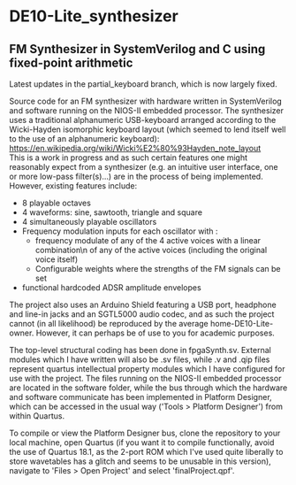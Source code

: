 # DE10-Lite_synthesizer
## FM Synthesizer in SystemVerilog and C using fixed-point arithmetic

Latest updates in the partial_keyboard branch, which is now largely fixed.

Source code for an FM synthesizer with hardware written in SystemVerilog and software running
on the NIOS-II embedded processor. The synthesizer uses a traditional alphanumeric USB-keyboard
arranged according to the Wicki-Hayden isomorphic keyboard layout (which seemed to lend itself
well to the use of an alphanumeric keyboard):  
https://en.wikipedia.org/wiki/Wicki%E2%80%93Hayden_note_layout  
This is a work in progress and as such certain features one might reasonably expect from a synthesizer
(e.g. an intuitive user interface, one or more low-pass filter(s)...) are
in the process of being implemented. However, existing features include:  
<ul>
  <li> 8 playable octaves </li>
  <li> 4 waveforms: sine, sawtooth, triangle and square  </li>
  <li> 4 simultaneously playable oscillators </li>
  <li> Frequency modulation inputs for each oscillator with :
    <ul>
      <li> frequency modulate of any of the 4 active voices with a linear combination\n
           of any of the active voices (including the original voice itself) </li>
      <li> Configurable weights where the strengths of the FM signals can be set </li>
    </ul></li>
 <li> functional hardcoded ADSR amplitude envelopes
</ul>
  
The project also uses an Arduino Shield featuring a USB port, headphone and line-in jacks and an
SGTL5000 audio codec, and as such the project cannot (in all likelihood) be reproduced by the
average home-DE10-Lite-owner. However, it can perhaps be of use to you for academic purposes.  
  
The top-level structural coding has been done in fpgaSynth.sv. External modules which I have written
will also be .sv files, while .v and .qip files represent quartus intellectual property modules which
I have configured for use with the project. The files running on the NIOS-II embedded processor are
located in the software folder, while the bus through which the hardware and software communicate has
been implemented in Platform Designer, which can be accessed in the usual way
('Tools > Platform Designer') from within Quartus.  
  
To compile or view the Platform Designer bus, clone the repository to your local machine, open Quartus
(if you want it to compile functionally, avoid the use of Quartus 18.1, as the 2-port ROM which I've
used quite liberally to store wavetables has a glitch and seems to be unusable in this version),
navigate to 'Files > Open Project' and select 'finalProject.qpf'.  
  

    
    
